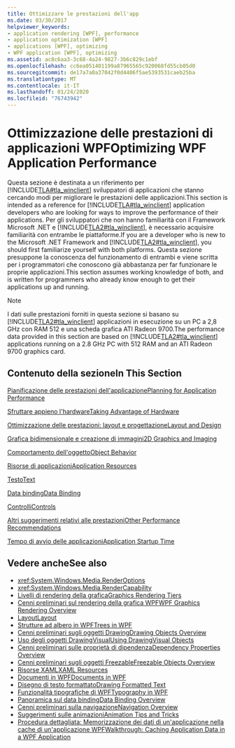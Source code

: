 ```yaml
---
title: Ottimizzare le prestazioni dell'app
ms.date: 03/30/2017
helpviewer_keywords:
- application rendering [WPF], performance
- application optimization [WPF]
- applications [WPF], optimizing
- WPF application [WPF], optimizing
ms.assetid: ac8c6aa3-3c68-4a24-9827-3b6c829c1ebf
ms.openlocfilehash: cc6ea051401199a87965565c920068fd55cb05d0
ms.sourcegitcommit: de17a7a0a37042f0d4406f5ae5393531caeb25ba
ms.translationtype: MT
ms.contentlocale: it-IT
ms.lasthandoff: 01/24/2020
ms.locfileid: "76743942"
---
```

# <a name="optimizing-wpf-application-performance"></a><span data-ttu-id="d1d04-102">Ottimizzazione delle prestazioni di applicazioni WPF</span><span class="sxs-lookup"><span data-stu-id="d1d04-102">Optimizing WPF Application Performance</span></span>
<span data-ttu-id="d1d04-103">Questa sezione è destinata a un riferimento per [!INCLUDE[TLA#tla_winclient](../../../../includes/tlasharptla-winclient-md.md)] sviluppatori di applicazioni che stanno cercando modi per migliorare le prestazioni delle applicazioni.</span><span class="sxs-lookup"><span data-stu-id="d1d04-103">This section is intended as a reference for [!INCLUDE[TLA#tla_winclient](../../../../includes/tlasharptla-winclient-md.md)] application developers who are looking for ways to improve the performance of their applications.</span></span> <span data-ttu-id="d1d04-104">Per gli sviluppatori che non hanno familiarità con il Framework Microsoft .NET e [!INCLUDE[TLA2#tla_winclient](../../../../includes/tla2sharptla-winclient-md.md)], è necessario acquisire familiarità con entrambe le piattaforme.</span><span class="sxs-lookup"><span data-stu-id="d1d04-104">If you are a developer who is new to the Microsoft .NET Framework and [!INCLUDE[TLA2#tla_winclient](../../../../includes/tla2sharptla-winclient-md.md)], you should first familiarize yourself with both platforms.</span></span> <span data-ttu-id="d1d04-105">Questa sezione presuppone la conoscenza del funzionamento di entrambi e viene scritta per i programmatori che conoscono già abbastanza per far funzionare le proprie applicazioni.</span><span class="sxs-lookup"><span data-stu-id="d1d04-105">This section assumes working knowledge of both, and is written for programmers who already know enough to get their applications up and running.</span></span>  
  
> [!NOTE]
> <span data-ttu-id="d1d04-106">I dati sulle prestazioni forniti in questa sezione si basano su [!INCLUDE[TLA2#tla_winclient](../../../../includes/tla2sharptla-winclient-md.md)] applicazioni in esecuzione su un PC a 2,8 GHz con RAM 512 e una scheda grafica ATI Radeon 9700.</span><span class="sxs-lookup"><span data-stu-id="d1d04-106">The performance data provided in this section are based on [!INCLUDE[TLA2#tla_winclient](../../../../includes/tla2sharptla-winclient-md.md)] applications running on a 2.8 GHz PC with 512 RAM and an ATI Radeon 9700 graphics card.</span></span>  
  
## <a name="in-this-section"></a><span data-ttu-id="d1d04-107">Contenuto della sezione</span><span class="sxs-lookup"><span data-stu-id="d1d04-107">In This Section</span></span>  
 [<span data-ttu-id="d1d04-108">Pianificazione delle prestazioni dell'applicazione</span><span class="sxs-lookup"><span data-stu-id="d1d04-108">Planning for Application Performance</span></span>](planning-for-application-performance.md)  
  
 [<span data-ttu-id="d1d04-109">Sfruttare appieno l'hardware</span><span class="sxs-lookup"><span data-stu-id="d1d04-109">Taking Advantage of Hardware</span></span>](optimizing-performance-taking-advantage-of-hardware.md)  
  
 [<span data-ttu-id="d1d04-110">Ottimizzazione delle prestazioni: layout e progettazione</span><span class="sxs-lookup"><span data-stu-id="d1d04-110">Layout and Design</span></span>](optimizing-performance-layout-and-design.md)  
  
 [<span data-ttu-id="d1d04-111">Grafica bidimensionale e creazione di immagini</span><span class="sxs-lookup"><span data-stu-id="d1d04-111">2D Graphics and Imaging</span></span>](optimizing-performance-2d-graphics-and-imaging.md)  
  
 [<span data-ttu-id="d1d04-112">Comportamento dell'oggetto</span><span class="sxs-lookup"><span data-stu-id="d1d04-112">Object Behavior</span></span>](optimizing-performance-object-behavior.md)  
  
 [<span data-ttu-id="d1d04-113">Risorse di applicazioni</span><span class="sxs-lookup"><span data-stu-id="d1d04-113">Application Resources</span></span>](optimizing-performance-application-resources.md)  
  
 [<span data-ttu-id="d1d04-114">Testo</span><span class="sxs-lookup"><span data-stu-id="d1d04-114">Text</span></span>](optimizing-performance-text.md)  
  
 [<span data-ttu-id="d1d04-115">Data binding</span><span class="sxs-lookup"><span data-stu-id="d1d04-115">Data Binding</span></span>](optimizing-performance-data-binding.md)  
  
 [<span data-ttu-id="d1d04-116">Controlli</span><span class="sxs-lookup"><span data-stu-id="d1d04-116">Controls</span></span>](optimizing-performance-controls.md)  
  
 [<span data-ttu-id="d1d04-117">Altri suggerimenti relativi alle prestazioni</span><span class="sxs-lookup"><span data-stu-id="d1d04-117">Other Performance Recommendations</span></span>](optimizing-performance-other-recommendations.md)  
  
 [<span data-ttu-id="d1d04-118">Tempo di avvio delle applicazioni</span><span class="sxs-lookup"><span data-stu-id="d1d04-118">Application Startup Time</span></span>](application-startup-time.md)  
  
## <a name="see-also"></a><span data-ttu-id="d1d04-119">Vedere anche</span><span class="sxs-lookup"><span data-stu-id="d1d04-119">See also</span></span>

- <xref:System.Windows.Media.RenderOptions>
- <xref:System.Windows.Media.RenderCapability>
- [<span data-ttu-id="d1d04-120">Livelli di rendering della grafica</span><span class="sxs-lookup"><span data-stu-id="d1d04-120">Graphics Rendering Tiers</span></span>](graphics-rendering-tiers.md)
- [<span data-ttu-id="d1d04-121">Cenni preliminari sul rendering della grafica WPF</span><span class="sxs-lookup"><span data-stu-id="d1d04-121">WPF Graphics Rendering Overview</span></span>](../graphics-multimedia/wpf-graphics-rendering-overview.md)
- [<span data-ttu-id="d1d04-122">Layout</span><span class="sxs-lookup"><span data-stu-id="d1d04-122">Layout</span></span>](layout.md)
- [<span data-ttu-id="d1d04-123">Strutture ad albero in WPF</span><span class="sxs-lookup"><span data-stu-id="d1d04-123">Trees in WPF</span></span>](trees-in-wpf.md)
- [<span data-ttu-id="d1d04-124">Cenni preliminari sugli oggetti Drawing</span><span class="sxs-lookup"><span data-stu-id="d1d04-124">Drawing Objects Overview</span></span>](../graphics-multimedia/drawing-objects-overview.md)
- [<span data-ttu-id="d1d04-125">Uso degli oggetti DrawingVisual</span><span class="sxs-lookup"><span data-stu-id="d1d04-125">Using DrawingVisual Objects</span></span>](../graphics-multimedia/using-drawingvisual-objects.md)
- [<span data-ttu-id="d1d04-126">Cenni preliminari sulle proprietà di dipendenza</span><span class="sxs-lookup"><span data-stu-id="d1d04-126">Dependency Properties Overview</span></span>](dependency-properties-overview.md)
- [<span data-ttu-id="d1d04-127">Cenni preliminari sugli oggetti Freezable</span><span class="sxs-lookup"><span data-stu-id="d1d04-127">Freezable Objects Overview</span></span>](freezable-objects-overview.md)
- [<span data-ttu-id="d1d04-128">Risorse XAML</span><span class="sxs-lookup"><span data-stu-id="d1d04-128">XAML Resources</span></span>](xaml-resources.md)
- [<span data-ttu-id="d1d04-129">Documenti in WPF</span><span class="sxs-lookup"><span data-stu-id="d1d04-129">Documents in WPF</span></span>](documents-in-wpf.md)
- [<span data-ttu-id="d1d04-130">Disegno di testo formattato</span><span class="sxs-lookup"><span data-stu-id="d1d04-130">Drawing Formatted Text</span></span>](drawing-formatted-text.md)
- [<span data-ttu-id="d1d04-131">Funzionalità tipografiche di WPF</span><span class="sxs-lookup"><span data-stu-id="d1d04-131">Typography in WPF</span></span>](typography-in-wpf.md)
- [<span data-ttu-id="d1d04-132">Panoramica sul data binding</span><span class="sxs-lookup"><span data-stu-id="d1d04-132">Data Binding Overview</span></span>](../../../desktop-wpf/data/data-binding-overview.md)
- [<span data-ttu-id="d1d04-133">Cenni preliminari sulla navigazione</span><span class="sxs-lookup"><span data-stu-id="d1d04-133">Navigation Overview</span></span>](../app-development/navigation-overview.md)
- [<span data-ttu-id="d1d04-134">Suggerimenti sulle animazioni</span><span class="sxs-lookup"><span data-stu-id="d1d04-134">Animation Tips and Tricks</span></span>](../graphics-multimedia/animation-tips-and-tricks.md)
- [<span data-ttu-id="d1d04-135">Procedura dettagliata: Memorizzazione dei dati di un'applicazione nella cache di un'applicazione WPF</span><span class="sxs-lookup"><span data-stu-id="d1d04-135">Walkthrough: Caching Application Data in a WPF Application</span></span>](walkthrough-caching-application-data-in-a-wpf-application.md)

